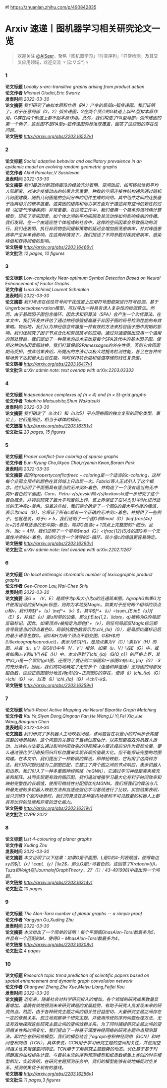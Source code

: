 #! https://zhuanlan.zhihu.com/p/490842835

Arxiv 速递丨图机器学习相关研究论文一览
======================
  
> 欢迎关注 [@AISeer](https://www.zhihu.com/people/dreamhomes)，聚焦「图机器学习」「时空序列」「异常检测」及其交叉应用领域，欢迎交流 ヾ(≧∇≦*)ゝ
### 1
  
**论文标题** *Locally s-arc-transitive graphs arising from product action*  
**论文作者** *Michael Giudici,Eric Swartz*  
**发表时间** *2022-03-30*  
**论文摘要** *我们研究了由拟本原积作用（PA）产生的局部$s$-弧传递图。我们证明了，对于任意局部$（G，2）$弧传递图，$G$在两个顶点的$G$轨道上以PA型拟本原作用，$G$群在两个轨道上都不起本原作用。此外，我们构造了PA型局部$s$-弧传递图的第一个例子，这些图不是PA型$s$-弧传递图的标准双覆盖，回答了这些图的存在性问题。*  
**论文链接** *http://arxiv.org/abs/2203.16522v1*
### 2
  
**论文标题** *Social adaptive behavior and oscillatory prevalence in an epidemic model
  on evolving random geometric graphs*  
**论文作者** *Akhil Panicker,V Sasidevan*  
**发表时间** *2022-03-30*  
**论文摘要** *我们最近对新冠病毒19的经验充分表明，空间效应，如可移动性和平均人际距离，对决定疫情动态的结果非常重要。种群的空间连接性结构通常通过随机几何图建模，随机几何图是由空间分布的组件生成的网络，其中组件之间的连接基于距离相关的概率度量。这类图的结构和动力学方面对于描述具有空间依赖性的过程（如空气传播疾病）非常重要。在这项工作中，我们使用一个简单的流行病计算模型，研究了空间因素，如个体之间的平均间隔及其流动性如何影响疾病的传播。我们发现，在一个由适应性个体组成的社会中，这样的空间因素会导致振动的流行。我们还表明，执行非药物空间缓解策略的延迟会增加振荡患病率，并对峰值患病率产生非单调影响。在这两种情况下，我们描述了不同参数对疾病患病率、感染峰值和获得阈值的影响。*  
**论文链接** *http://arxiv.org/abs/2203.16466v1*  
**论文批注** *12 pages, 10 figures*
### 3
  
**论文标题** *Low-complexity Near-optimum Symbol Detection Based on Neural Enhancement
  of Factor Graphs*  
**论文作者** *Luca Schmid,Laurent Schmalen*  
**发表时间** *2022-03-30*  
**论文摘要** *我们考虑在线性符号间干扰信道上应用符号图框架进行符号检测。基于Ungerboeckobservation模型，可以导出一种具有诱人复杂性的检测算法。然而，由于基础因子图包含循环，因此求和积算法（SPA）会产生一个次优算法。在本文中，我们开发并评估了通过神经增强提高基于非因子图的符号检测性能的有效策略。特别地，我们认为神经信念传播是一种有效的方法来检验因子图中周期的影响。我们还研究了因子节点泛化和剪枝技术的应用。通过对通道输出应用一个通用的预处理器，我们提出了一种简单的技术来改变每个SPA迭代中的基本因子图。使用这种动态因素图转换，我们打算保留SPAmessages的外在性质，否则它会因周期而受损。仿真结果表明，所提出的方法可以极大地提高检测性能，甚至在各种传输场景下达到最大后验性能，同时保持块长度和信道存储的线性复杂度。*  
**论文链接** *http://arxiv.org/abs/2203.16417v1*  
**论文批注** *arXiv admin note: text overlap with arXiv:2203.03333*
### 4
  
**论文标题** *Independence complexes of $(n \times 4)$ and $(n \times 5)$-grid graphs*  
**论文作者** *Takahiro Matsushita,Shun Wakatsuki*  
**发表时间** *2022-03-30*  
**论文摘要** *我们确定了$（n次4）$和$（n次5）$平方网格图的独立复形的同伦类型。事实上，它们是同伦，相当于球体的楔形。*  
**论文链接** *http://arxiv.org/abs/2203.16391v1*  
**论文批注** *20 pages, 15 figures*
### 5
  
**论文标题** *Proper conflict-free coloring of sparse graphs*  
**论文作者** *Eun-Kyung Cho,Ilkyoo Choi,Hyemin Kwon,Boram Park*  
**发表时间** *2022-03-30*  
**论文摘要** *图的${itpropertyconflictfreec-coloring}$是一个适当的$c$-coloring，这样每个非孤立顶点的颜色在其邻域上只出现一次。Fabrici等人正式引入了这个概念，他们证明了平面图具有适当的无冲突8-着色，并构造了一个没有适当的无冲突5-着色的平面图。Caro、Petru-v{s}evski和\v{s}krekovski进一步研究了这个着色概念，并特别研究了最大平均度的上界，该上界保证了在\{4,5,6\}中对$c$进行适当的无冲突$c$-着色。沿着这些线，我们完全确定了一个图$G$的最大平均度的阈值，表示为$mad（G）$，它保证了所有$c$都有一个正确的无冲突$c$-着色，并提供了一些例子。也就是说，对于$c\geq5$，我们证明了一个图$G$和$mad（G）\leq\frac{4c}{c+2}$具有适当的无冲突$c$-着色，除非$G$包含$c+1$顶点上完整图的$1$-细分。此外，当$c=4$时，我们证明了一个带有$mad（G）<\frac{12}{5}$的图$G$有一个无属性冲突的$4$-着色，除非$G$包含一个诱导的$5$-循环。较小值$c$的阈值更容易确定。*  
**论文链接** *http://arxiv.org/abs/2203.16390v1*  
**论文批注** *arXiv admin note: text overlap with arXiv:2202.11267*
### 6
  
**论文标题** *On local antimagic chromatic number of lexicographic product graphs*  
**论文作者** *Gee-Choon Lau,Wai-Chee Shiu*  
**发表时间** *2022-03-30*  
**论文摘要** *设$G=（V，E）$是顺序为$p$和大小为$q$的连通简单图。Agraph$G$如果$G$允许使用当地的反Magic标签，则称为本地反Magic。如果对于任何两个相邻的顶点$u$和$v$，我们有$f^+（u）\nef^+（v）$，其中$f^+（u）=\sum_{E\inE（u）}f（E）$，并且$E（u）$是$u附带的边集，那么$f:E\to\{1,2，\ldots，q\}$被称为$G$的局部反磁标记。因此，如果顶点$v$被指定为颜色$f^+（v）$，则任何局部反Magic标记都会导致适当的顶点着色$G$。局部抗魔色数表示为$\chi_{la}（G）$，是局部抗魔标记后的最小诱导色数$G$。设$G$和$H$为两个顶点不相交图。$G$和$H$的{\itlexicographicproduct}，表示为$G[H]$，是顶点集为$V（G）\乘以V（H）$的图，并且$（u，u'）$在$G[H]$中与$（V，V'）$相邻，如果$（u，V）\在E（G）$中，或者如果$u=V$和$u'V'\在E（H）$中。本文得到了$\chi_{la}（G[O_n]）$的严格上界，其中$\O_n$是一个零阶$\ge1$图。还得到了偶正则二部图和三部图$G$有$\chi_{la}（G）=3$的充分条件。因此，我们成功地确定了无穷多个（连通和非连通）正则图的局部反磁色数，这些正则图部分地支持$p$阶的$r$-正则图$G$的存在，使得（i）$\chi_{la}（G）=\chi（G）=k$，以及（ii）$\chi_{la}（G）=\chi1=k$。*  
**论文链接** *http://arxiv.org/abs/2203.16359v1*
### 7
  
**论文标题** *Multi-Robot Active Mapping via Neural Bipartite Graph Matching*  
**论文作者** *Kai Ye,Siyan Dong,Qingnan Fan,He Wang,Li Yi,Fei Xia,Jue Wang,Baoquan Chen*  
**发表时间** *2022-03-30*  
**论文摘要** *我们研究了多机器人主动映射问题，该问题旨在以最小的时间步长构建完整的场景映射。这个问题的关键在于目标位置估计，以实现更高效的机器人运动。以往的方法要么通过影响时间效率的短视解决方案选择前沿作为目标位置，要么通过强化学习直接回归目标位置来实现长期价值最大化，但不能保证完整的地图构建。在本文中，我们提出了一种新颖的算法，即神经映射，它利用了这两种方法。我们将问题归结为二部图匹配，它建立了两个图之间的节点响应，表示机器人和边界。我们引入了一种多重图神经网络（mGNN），它通过学习神经距离来填充亲和矩阵，从而实现更有效的图匹配。我们通过增强学习最大化有利于时间效率和映射完整性的长期值，使用可微线性分配层优化MGNN。我们将我们的算法与几种最先进的多机器人映射方法和自适应强化学习基线进行了比较。实验结果表明，当只训练9个室内场景时，我们的算法在各种室内场景和不可见数量的机器人上都具有优异的性能和异常的泛化能力。*  
**论文链接** *http://arxiv.org/abs/2203.16319v1*  
**论文批注** *CVPR 2022*
### 8
  
**论文标题** *List $4$-colouring of planar graphs*  
**论文作者** *Xuding Zhu*  
**发表时间** *2022-03-30*  
**论文摘要** *本文证明了以下结果：如果$G$是平面图，$L$是$G$的$4$-列表赋值，使得每边$xy$的$|L（x）\capL（y）|\le2$，那么$G$是$L$-可着色的。这回答了Kratochv\{i}l，Tuza和Voigt在[JournalofGraphTheory，27（1）：43-491998]中提出的一个问题。*  
**论文链接** *http://arxiv.org/abs/2203.16314v1*  
**论文批注** *10 pages*
### 9
  
**论文标题** *The Alon-Tarsi number of planar graphs -- a simple proof*  
**论文作者** *Yangyan Gu,Xuding Zhu*  
**发表时间** *2022-03-30*  
**论文摘要** *本文给出了一个简单的证明：每个平面图$G$hasAlon-Tarsi数最多为5，并且有一个匹配的$M$，使得$G-M$hasAlon-Tarsi数最多为4。*  
**论文链接** *http://arxiv.org/abs/2203.16308v1*  
**论文批注** *4 pages*
### 10
  
**论文标题** *Research topic trend prediction of scientific papers based on spatial
  enhancement and dynamic graph convolution 
network*  
**论文作者** *Changwei Zheng,Zhe Xue,Meiyu Liang,Feifei Kou*  
**发表时间** *2022-03-30*  
**论文摘要** *近年来，随着社会对科学研究投入的增加，各个领域的研究成果数量显著增加。准确有效地预测未来研究课题的发展趋势，有助于研究人员发现未来的研究热点。然而，由于各种研究主题之间的相关性日益密切，大量研究主题之间存在一定的依赖关系。孤立地观察单个研究主题，并使用传统的序列问题处理方法，无法有效地探索这些研究主题之间的空间依赖关系。为了同时捕捉研究主题之间的空间相关性和时间变化，我们提出了一种基于深度神经网络的研究主题热点预测算法，即时空卷积网络模型。我们的模型结合了agraph卷积神经网络（GCN）和时间卷积网络（TCN），具体来说，GCN用于学习研究主题的空间相关性，并使用空间相关性来增强空间特征。TCN用于了解研究主题趋势的动态。优化基于基于时间距离的加权损失计算。与目前主流的序列预测模型和纸质数据集上类似的时空模型相比，实验表明，在研究主题预测任务中，我们的模型能够有效地捕捉时空关系，预测效果优于现有的基线。*  
**论文链接** *http://arxiv.org/abs/2203.16256v1*  
**论文批注** *11 pages,3 figures*
